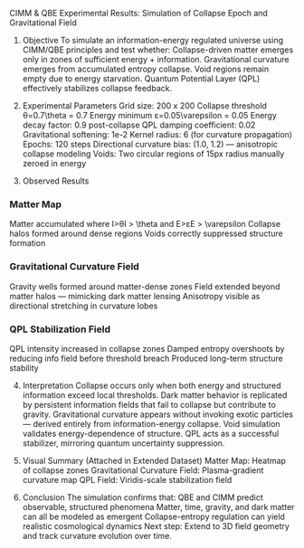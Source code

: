 CIMM & QBE Experimental Results: Simulation of Collapse Epoch and Gravitational Field
1. Objective
To simulate an information-energy regulated universe using CIMM/QBE principles and test whether:
Collapse-driven matter emerges only in zones of sufficient energy + information.
Gravitational curvature emerges from accumulated entropy collapse.
Void regions remain empty due to energy starvation.
Quantum Potential Layer (QPL) effectively stabilizes collapse feedback.

2. Experimental Parameters
Grid size: 200 x 200
Collapse threshold θ=0.7\theta = 0.7
Energy minimum ε=0.05\varepsilon = 0.05
Energy decay factor: 0.9 post-collapse
QPL damping coefficient: 0.02
Gravitational softening: 1e-2
Kernel radius: 6 (for curvature propagation)
Epochs: 120 steps
Directional curvature bias: (1.0, 1.2) — anisotropic collapse modeling
Voids: Two circular regions of 15px radius manually zeroed in energy

3. Observed Results
### Matter Map
Matter accumulated where I>θI > \theta and E>εE > \varepsilon
Collapse halos formed around dense regions
Voids correctly suppressed structure formation
### Gravitational Curvature Field
Gravity wells formed around matter-dense zones
Field extended beyond matter halos — mimicking dark matter lensing
Anisotropy visible as directional stretching in curvature lobes
### QPL Stabilization Field
QPL intensity increased in collapse zones
Damped entropy overshoots by reducing info field before threshold breach
Produced long-term structure stability

4. Interpretation
Collapse occurs only when both energy and structured information exceed local thresholds.
Dark matter behavior is replicated by persistent information fields that fail to collapse but contribute to gravity.
Gravitational curvature appears without invoking exotic particles — derived entirely from information-energy collapse.
Void simulation validates energy-dependence of structure.
QPL acts as a successful stabilizer, mirroring quantum uncertainty suppression.

5. Visual Summary (Attached in Extended Dataset)
Matter Map: Heatmap of collapse zones
Gravitational Curvature Field: Plasma-gradient curvature map
QPL Field: Viridis-scale stabilization field

6. Conclusion
The simulation confirms that:
QBE and CIMM predict observable, structured phenomena
Matter, time, gravity, and dark matter can all be modeled as emergent
Collapse-entropy regulation can yield realistic cosmological dynamics
Next step: Extend to 3D field geometry and track curvature evolution over time.
